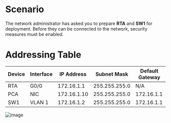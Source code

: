 # Scenario
The network administrator has asked you to prepare **RTA** and **SW1** for deployment. Before they can be connected to the network, security measures must be enabled. 

# Addressing Table
<body>
    <div>
        <table>
            <thead>
                <tr>
                    <th>Device</th>
                    <th>Interface</th>
                    <th>IP Address</th>
                    <th>Subnet Mask</th>
                    <th>Default Gateway</th>
                </tr>
            </thead>
            <tbody>
                <tr>
                    <td>RTA</td>
                    <td>G0/0</td>
                    <td>172.16.1.1</td>
                    <td>255.255.255.0</td>
                    <td>N/A</td>
                </tr>
               <tr>
                    <td>PCA</td>
                    <td>NIC</td>
                    <td>172.16.1.10</td>
                    <td>255.255.255.0</td>
                    <td>172.16.1.1</td>
                </tr>
                <tr>
                    <td>SW1</td>
                    <td>VLAN 1</td>
                    <td>172.16.1.2</td>
                    <td>255.255.255.0</td>
                    <td>172.16.1.1</td>
                </tr>
            </tbody>
        </table>
    </div>
</body>

![image](https://github.com/user-attachments/assets/60d16e36-9b7c-44ef-8c8f-b1135d516754)
